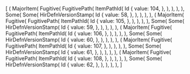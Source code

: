 [
    (
        MajorItem(
            Fugitive(
                FugitivePath(
                    ItemPathId(
                        Id {
                            value: 104,
                        },
                    ),
                ),
            ),
        ),
        Some(
            Some(
                HirDefnVersionStamp(
                    Id {
                        value: 58,
                    },
                ),
            ),
        ),
    ),
    (
        MajorItem(
            Fugitive(
                FugitivePath(
                    ItemPathId(
                        Id {
                            value: 105,
                        },
                    ),
                ),
            ),
        ),
        Some(
            Some(
                HirDefnVersionStamp(
                    Id {
                        value: 59,
                    },
                ),
            ),
        ),
    ),
    (
        MajorItem(
            Fugitive(
                FugitivePath(
                    ItemPathId(
                        Id {
                            value: 106,
                        },
                    ),
                ),
            ),
        ),
        Some(
            Some(
                HirDefnVersionStamp(
                    Id {
                        value: 60,
                    },
                ),
            ),
        ),
    ),
    (
        MajorItem(
            Fugitive(
                FugitivePath(
                    ItemPathId(
                        Id {
                            value: 107,
                        },
                    ),
                ),
            ),
        ),
        Some(
            Some(
                HirDefnVersionStamp(
                    Id {
                        value: 61,
                    },
                ),
            ),
        ),
    ),
    (
        MajorItem(
            Fugitive(
                FugitivePath(
                    ItemPathId(
                        Id {
                            value: 108,
                        },
                    ),
                ),
            ),
        ),
        Some(
            Some(
                HirDefnVersionStamp(
                    Id {
                        value: 62,
                    },
                ),
            ),
        ),
    ),
]